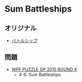# Sum Battleships

## オリジナル
- [バトルシップ](battleships.md)

## 問題
- [WPF PUZZLE GP 2015 ROUND 4](../questions/wpfpgp2015-4.md)
	- 4-6. Sum Battleships
